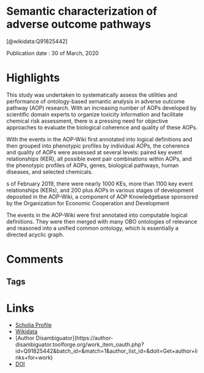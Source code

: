 
Semantic characterization of adverse outcome pathways
=====================================================
  
  [@wikidata:Q91825442]  
  
Publication date : 30 of March, 2020  

# Highlights

This study was undertaken to systematically assess the utilities and performance of ontology-based semantic analysis in adverse outcome pathway (AOP) research. With an increasing number of AOPs developed by scientific domain experts to organize toxicity information and facilitate chemical risk assessment, there is a pressing need for objective approaches to evaluate the biological coherence and quality of these AOPs. 

With the events in the AOP-Wiki first annotated into logical definitions and then grouped into phenotypic profiles by individual AOPs, the coherence and quality of AOPs were assessed at several levels: paired key event relationships (KER), all possible event pair combinations within AOPs, and the phenotypic profiles of AOPs, genes, biological pathways, human diseases, and selected chemicals. 

s of February 2019, there were nearly 1000 KEs, more than 1100 key event relationships (KERs), and 200 plus AOPs in various stages of development deposited in the AOP-Wiki, a component of AOP Knowledgebase sponsored by the Organization for Economic Cooperation and Development

The events in the AOP-Wiki were first annotated into computable logical definitions. They were then merged with many OBO ontologies of relevance and reasoned into a unified common ontology, which is essentially a directed acyclic graph. 





# Comments

## Tags

# Links
  
 * [Scholia Profile](https://scholia.toolforge.org/work/Q91825442)  
 * [Wikidata](https://www.wikidata.org/wiki/Q91825442)  
 * [Author Disambiguator](https://author-
disambiguator.toolforge.org/work_item_oauth.php?id=Q91825442&batch_id=&match=1&author_list_id=&doit=Get+author+links+for+work)  
 * [DOI](https://doi.org/10.1016/J.AQUATOX.2020.105478)  
